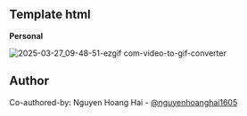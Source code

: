 ## Template html
**Personal**

![2025-03-27_09-48-51-ezgif com-video-to-gif-converter](https://github.com/user-attachments/assets/0c0d7fab-7cdb-438c-9f50-2fcd32a8a5e0)

## Author
Co-authored-by: Nguyen Hoang Hai - [@nguyenhoanghai1605](https://github.com/nguyenhoanghai1605)
